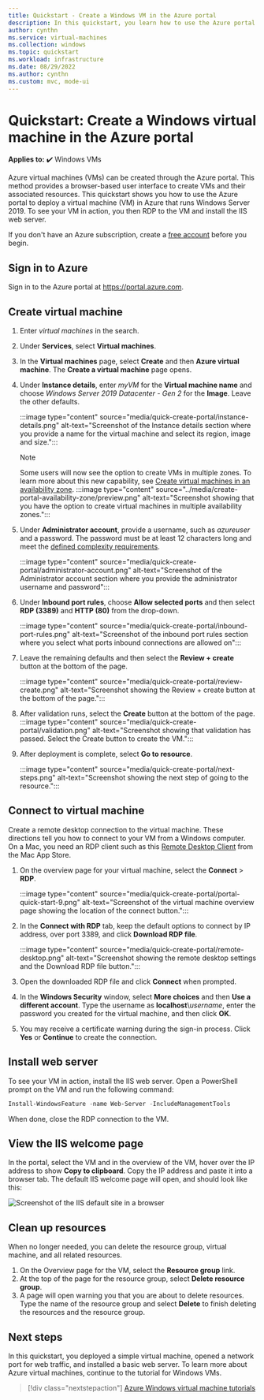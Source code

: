 ```yaml
---
title: Quickstart - Create a Windows VM in the Azure portal
description: In this quickstart, you learn how to use the Azure portal to create a Windows virtual machine
author: cynthn
ms.service: virtual-machines
ms.collection: windows
ms.topic: quickstart
ms.workload: infrastructure
ms.date: 08/29/2022
ms.author: cynthn
ms.custom: mvc, mode-ui
---
```


# Quickstart: Create a Windows virtual machine in the Azure portal

**Applies to:** :heavy_check_mark: Windows VMs 

Azure virtual machines (VMs) can be created through the Azure portal. This method provides a browser-based user interface to create VMs and their associated resources. This quickstart shows you how to use the Azure portal to deploy a virtual machine (VM) in Azure that runs Windows Server 2019. To see your VM in action, you then RDP to the VM and install the IIS web server.

If you don't have an Azure subscription, create a [free account](https://azure.microsoft.com/free/?WT.mc_id=A261C142F) before you begin.

## Sign in to Azure

Sign in to the Azure portal at https://portal.azure.com.

## Create virtual machine

1. Enter *virtual machines* in the search.
1. Under **Services**, select **Virtual machines**.
1. In the **Virtual machines** page, select **Create** and then **Azure virtual machine**. The **Create a virtual machine** page opens.
1. Under **Instance details**, enter *myVM* for the **Virtual machine name** and choose *Windows Server 2019 Datacenter - Gen 2* for the **Image**. Leave the other defaults.

    :::image type="content" source="media/quick-create-portal/instance-details.png" alt-text="Screenshot of the Instance details section where you provide a name for the virtual machine and select its region, image and size.":::

    > [!NOTE]
    > Some users will now see the option to create VMs in multiple zones. To learn more about this new capability, see [Create virtual machines in an availability zone](../create-portal-availability-zone.md).
    > :::image type="content" source="../media/create-portal-availability-zone/preview.png" alt-text="Screenshot showing that you have the option to create virtual machines in multiple availability zones.":::

1. Under **Administrator account**,  provide a username, such as *azureuser* and a password. The password must be at least 12 characters long and meet the [defined complexity requirements](faq.yml#what-are-the-password-requirements-when-creating-a-vm-).

    :::image type="content" source="media/quick-create-portal/administrator-account.png" alt-text="Screenshot of the Administrator account section where you provide the administrator username and password":::

1. Under **Inbound port rules**, choose **Allow selected ports** and then select **RDP (3389)** and **HTTP (80)** from the drop-down.

    :::image type="content" source="media/quick-create-portal/inbound-port-rules.png" alt-text="Screenshot of the inbound port rules section where you select what ports inbound connections are allowed on":::

1. Leave the remaining defaults and then select the **Review + create** button at the bottom of the page.

    :::image type="content" source="media/quick-create-portal/review-create.png" alt-text="Screenshot showing the Review + create button at the bottom of the page.":::


1. After validation runs, select the **Create** button at the bottom of the page.
    :::image type="content" source="media/quick-create-portal/validation.png" alt-text="Screenshot showing that validation has passed. Select the Create button to create the VM.":::

1. After deployment is complete, select **Go to resource**.

     :::image type="content" source="media/quick-create-portal/next-steps.png" alt-text="Screenshot showing the next step of going to the resource.":::


## Connect to virtual machine

Create a remote desktop connection to the virtual machine. These directions tell you how to connect to your VM from a Windows computer. On a Mac, you need an RDP client such as this [Remote Desktop Client](https://apps.apple.com/app/microsoft-remote-desktop/id1295203466?mt=12) from the Mac App Store.

1. On the overview page for your virtual machine, select the **Connect** > **RDP**. 

    :::image type="content" source="media/quick-create-portal/portal-quick-start-9.png" alt-text="Screenshot of the virtual machine overview page showing the location of the connect button.":::

2. In the **Connect with RDP** tab, keep the default options to connect by IP address, over port 3389, and click **Download RDP file**.

    :::image type="content" source="media/quick-create-portal/remote-desktop.png" alt-text="Screenshot showing the remote desktop settings and the Download RDP file button.":::

2. Open the downloaded RDP file and click **Connect** when prompted.

3. In the **Windows Security** window, select **More choices** and then **Use a different account**. Type the username as **localhost**\\*username*, enter the password you created for the virtual machine, and then click **OK**.

4. You may receive a certificate warning during the sign-in process. Click **Yes** or **Continue** to create the connection.

## Install web server

To see your VM in action, install the IIS web server. Open a PowerShell prompt on the VM and run the following command:

```powershell
Install-WindowsFeature -name Web-Server -IncludeManagementTools
```

When done, close the RDP connection to the VM.


## View the IIS welcome page

In the portal, select the VM and in the overview of the VM, hover over the IP address to show **Copy to clipboard**. Copy the IP address and paste it into a browser tab. The default IIS welcome page will open, and should look like this:

![Screenshot of the IIS default site in a browser](./media/quick-create-powershell/default-iis-website.png)

## Clean up resources

When no longer needed, you can delete the resource group, virtual machine, and all related resources.

1. On the Overview page for the VM, select the **Resource group** link.
1. At the top of the page for the resource group, select **Delete resource group**. 
1. A page will open warning you that you are about to delete resources. Type the name of the resource group and select **Delete** to finish deleting the resources and the resource group.

## Next steps

In this quickstart, you deployed a simple virtual machine, opened a network port for web traffic, and installed a basic web server. To learn more about Azure virtual machines, continue to the tutorial for Windows VMs.

> [!div class="nextstepaction"]
> [Azure Windows virtual machine tutorials](./tutorial-manage-vm.md)
